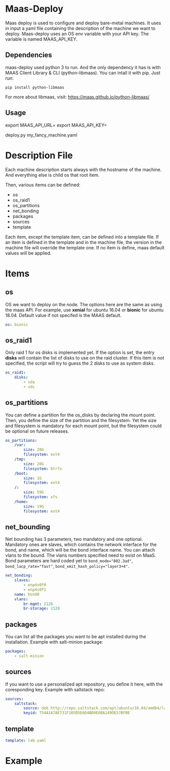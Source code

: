 Maas-Deploy
===========

Maas deploy is used to configure and deploy bare-metal machines. It uses in input a yaml file containing the description of the machine we want to deploy. Maas-deploy uses an OS env variable with your API key. The variable is named MAAS_API_KEY.

Dependencies
------------

maas-deploy used python 3 to run. And the only dependency it has is with MAAS Client Library & CLI (python-libmaas). You can intall it with pip. Just run:

```console
pip install python-libmaas
```

For more about libmaas, visit: https://maas.github.io/python-libmaas/

Usage
-----

export MAAS_API_URL=<Maas url>
export MAAS_API_KEY=<Private API key>

deploy.py my_fancy_machine.yaml

Description File
================

Each machine description starts always with the hostname of the machine. And everything else is child os that root item.

Then, various items can be defined:

* os
* os_raid1
* os_partitions
* net_bonding
* packages
* sources
* template

Each item, except the template item, can be defined into a template file. If an item is defined in the template and in the machine file, the version in the machine file will override the template one. If no item is define, maas default values will be applied.

Items
=====

os
--

OS we want to deploy on the node. The options here are the same as using the maas API. For example, use **xenial** for ubuntu 16.04 or **bionic** for ubuntu 18.04. Default value if not specifed is the MAAS default.


```yaml
os: bionic
```

os_raid1
--------

Only raid 1 for os disks is implemented yet. If the option is set, the entry **disks** will contain the list of disks to use on the raid cluster. If this item is not specified, the script will try to guess the 2 disks to use as system disks.

```yaml
os_raid1:
    disks:
        - sda
        - sdc
```

os_partitions
-------------

You can define a partition for the os_disks by declaring the mount point. Then, you define the size of the partition and the filesystem. Yet the size and filesystem is mandatory for each mount point, but the filesystem could be optional on future releases.

```yaml
os_partitions:
    /var:
        size: 20G
        filesystem: ext4
    /tmp:
        size: 20G
        filesystem: btrfs
    /boot:
        size: 1G
        filesystem: ext4
    /:
        size: 59G
        filesystem: xfs
    /home:
        size: 19G
        filesystem: ext4
```

net_bounding
------------

Net bounding has 3 parameters, two mandatory and one optional. Mandatory ones are slaves, which contains the network interface for the bond, and name, which will be the bond interface name. You can attach vlans to the bound. The vlans numbers specified need to exist on MaaS.
Bond parameters are hard coded yet to `bond_mode="802.3ad"`, `bond_lacp_rate="fast"`, `bond_xmit_hash_policy="layer3+4"`.

```yaml
net_bonding:
    slaves:
        - enp4s0f0
        - enp4s0f1
    name: bond0
    vlans:
        br-mgmt: 2126
        br-storage: 2128
```

packages
--------

You can list all the packages you want to be apt installed during the installation. Example with salt-minion package:

```yaml
packages:
    - salt-minion
```

sources
-------

If you want to use a personalized apt repository, you define it here, with the coresponding key. Example with saltstack repo:

```yaml
sources:
    saltstack:
        source: deb http://repo.saltstack.com/apt/ubuntu/16.04/amd64/latest $RELEASE main
        keyid: 754A1A7AE731F165D5E6D4BD0E08A149DE57BFBE
```

template
--------

```yaml
template: lab.yaml
```

Example
=======
